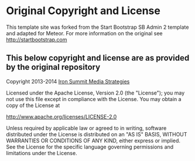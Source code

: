 # Original Copyright and License

This template site was forked from the Start Bootstrap SB Admin 2 template and adapted for Meteor. For more information
on the original see http://startbootstrap.com

## This below copyright and license are as provided by the original repository

Copyright 2013-2014 [Iron Summit Media Strategies](http://www.ironsummitmedia.com/)

Licensed under the Apache License, Version 2.0 (the "License"); you may not use this file except in compliance with the
License. You may obtain a copy of the License at

http://www.apache.org/licenses/LICENSE-2.0

Unless required by applicable law or agreed to in writing, software distributed under the License is distributed on an
"AS IS" BASIS, WITHOUT WARRANTIES OR CONDITIONS OF ANY KIND, either express or implied. See the License for the specific
language governing permissions and limitations under the License.
